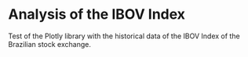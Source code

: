 # Analysis of the IBOV Index

Test of the Plotly library with the historical data of the IBOV Index of the Brazilian stock exchange.
